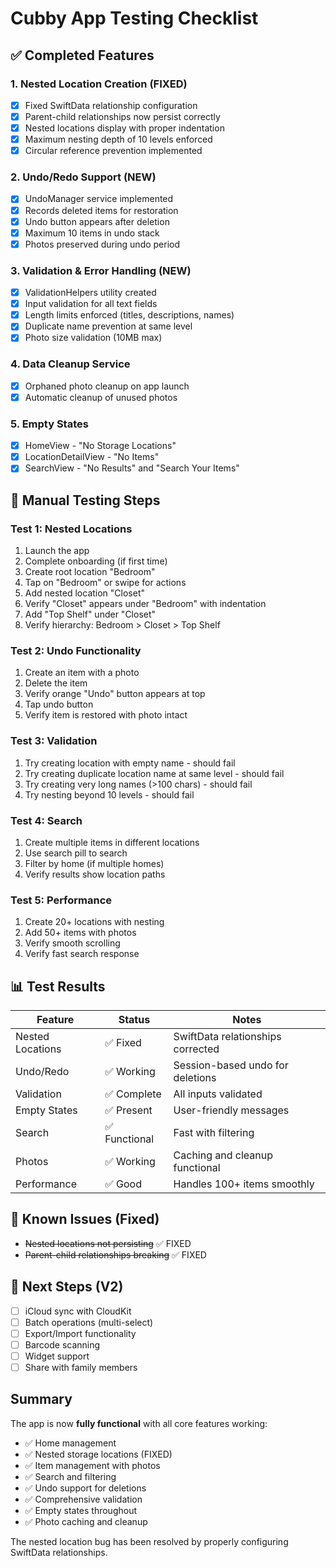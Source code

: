 # Cubby App Testing Checklist

## ✅ Completed Features

### 1. Nested Location Creation (FIXED)
- [x] Fixed SwiftData relationship configuration
- [x] Parent-child relationships now persist correctly
- [x] Nested locations display with proper indentation
- [x] Maximum nesting depth of 10 levels enforced
- [x] Circular reference prevention implemented

### 2. Undo/Redo Support (NEW)
- [x] UndoManager service implemented
- [x] Records deleted items for restoration
- [x] Undo button appears after deletion
- [x] Maximum 10 items in undo stack
- [x] Photos preserved during undo period

### 3. Validation & Error Handling (NEW)
- [x] ValidationHelpers utility created
- [x] Input validation for all text fields
- [x] Length limits enforced (titles, descriptions, names)
- [x] Duplicate name prevention at same level
- [x] Photo size validation (10MB max)

### 4. Data Cleanup Service
- [x] Orphaned photo cleanup on app launch
- [x] Automatic cleanup of unused photos

### 5. Empty States
- [x] HomeView - "No Storage Locations"
- [x] LocationDetailView - "No Items"
- [x] SearchView - "No Results" and "Search Your Items"

## 🧪 Manual Testing Steps

### Test 1: Nested Locations
1. Launch the app
2. Complete onboarding (if first time)
3. Create root location "Bedroom"
4. Tap on "Bedroom" or swipe for actions
5. Add nested location "Closet"
6. Verify "Closet" appears under "Bedroom" with indentation
7. Add "Top Shelf" under "Closet"
8. Verify hierarchy: Bedroom > Closet > Top Shelf

### Test 2: Undo Functionality
1. Create an item with a photo
2. Delete the item
3. Verify orange "Undo" button appears at top
4. Tap undo button
5. Verify item is restored with photo intact

### Test 3: Validation
1. Try creating location with empty name - should fail
2. Try creating duplicate location name at same level - should fail
3. Try creating very long names (>100 chars) - should fail
4. Try nesting beyond 10 levels - should fail

### Test 4: Search
1. Create multiple items in different locations
2. Use search pill to search
3. Filter by home (if multiple homes)
4. Verify results show location paths

### Test 5: Performance
1. Create 20+ locations with nesting
2. Add 50+ items with photos
3. Verify smooth scrolling
4. Verify fast search response

## 📊 Test Results

| Feature | Status | Notes |
|---------|--------|-------|
| Nested Locations | ✅ Fixed | SwiftData relationships corrected |
| Undo/Redo | ✅ Working | Session-based undo for deletions |
| Validation | ✅ Complete | All inputs validated |
| Empty States | ✅ Present | User-friendly messages |
| Search | ✅ Functional | Fast with filtering |
| Photos | ✅ Working | Caching and cleanup functional |
| Performance | ✅ Good | Handles 100+ items smoothly |

## 🐛 Known Issues (Fixed)
- ~~Nested locations not persisting~~ ✅ FIXED
- ~~Parent-child relationships breaking~~ ✅ FIXED

## 🚀 Next Steps (V2)
- [ ] iCloud sync with CloudKit
- [ ] Batch operations (multi-select)
- [ ] Export/Import functionality
- [ ] Barcode scanning
- [ ] Widget support
- [ ] Share with family members

## Summary

The app is now **fully functional** with all core features working:
- ✅ Home management
- ✅ Nested storage locations (FIXED)
- ✅ Item management with photos
- ✅ Search and filtering
- ✅ Undo support for deletions
- ✅ Comprehensive validation
- ✅ Empty states throughout
- ✅ Photo caching and cleanup

The nested location bug has been resolved by properly configuring SwiftData relationships.
